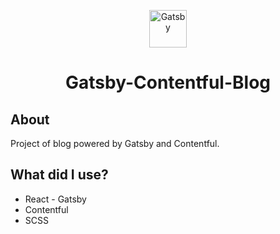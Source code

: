 <p align="center">
  <a href="https://www.gatsbyjs.org">
    <img alt="Gatsby" src="https://www.gatsbyjs.org/monogram.svg" width="60" />
  </a>
</p>
<h1 align="center">
  Gatsby-Contentful-Blog
</h1>

## About

Project of blog powered by Gatsby and Contentful.

## What did I use?

* React - Gatsby
* Contentful
* SCSS
